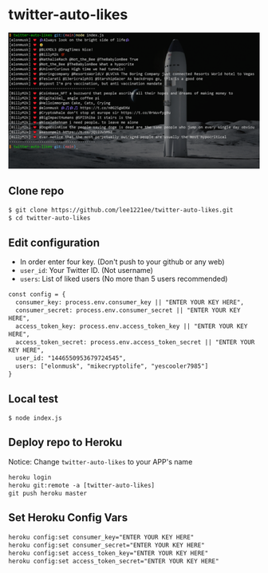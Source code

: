 # twitter-auto-likes

![screenshot](./images/screenshot.png)

## Clone repo
```
$ git clone https://github.com/lee1221ee/twitter-auto-likes.git
$ cd twitter-auto-likes
```

## Edit configuration
+ In order enter four key. (Don't push to your github or any web)
+ `user_id`: Your Twitter ID. (Not username)
+ `users`: List of liked users (No more than 5 users recommended)
```
const config = {
  consumer_key: process.env.consumer_key || "ENTER YOUR KEY HERE",
  consumer_secret: process.env.consumer_secret || "ENTER YOUR KEY HERE",
  access_token_key: process.env.access_token_key || "ENTER YOUR KEY HERE",
  access_token_secret: process.env.access_token_secret || "ENTER YOUR KEY HERE",
  user_id: "1446550953679724545",
  users: ["elonmusk", "mikecryptolife", "yescooler7985"]
}
```

## Local test
```
$ node index.js
```

## Deploy repo to Heroku
Notice: Change `twitter-auto-likes` to your APP's name
```
heroku login
heroku git:remote -a [twitter-auto-likes]
git push heroku master
```

## Set Heroku Config Vars
```
heroku config:set consumer_key="ENTER YOUR KEY HERE"
heroku config:set consumer_secret="ENTER YOUR KEY HERE"
heroku config:set access_token_key="ENTER YOUR KEY HERE"
heroku config:set access_token_secret="ENTER YOUR KEY HERE"
```
